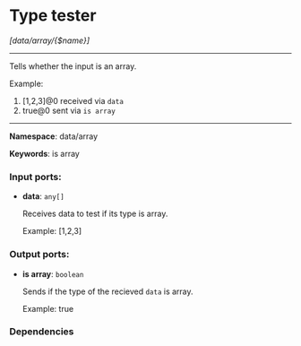 # Type tester

_[data/array/{$name}]_

---

Tells whether the input is an array.

Example:
1. [1,2,3]@0 received via `data`
2. true@0 sent via `is array`

---

__Namespace__: data/array

__Keywords__: is array

### Input ports:

* __data__: ` any[] `

    Receives data to test if its type is array.
    
    Example:
    [1,2,3]

### Output ports:

* __is array__: ` boolean `

    Sends if the type of the recieved `data` is array.
    
    Example:
    true

### Dependencies




